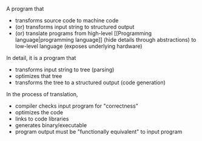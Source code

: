 A program that
- transforms source code to machine code
- (or) transforms input string to structured output
- (or) translate programs from high-level [[Programming language|programming language]] (hide details through abstractions) to low-level language (exposes underlying hardware)

In detail, it is a program that
- transforms input string to tree (parsing)
- optimizes that tree
- transforms the tree to a structured output (code generation)

In the process of translation,
- compiler checks input program for "correctness"
- optimizes the code
- links to code libraries
- generates binary/executable
- program output must be "functionally equivalent" to input program
